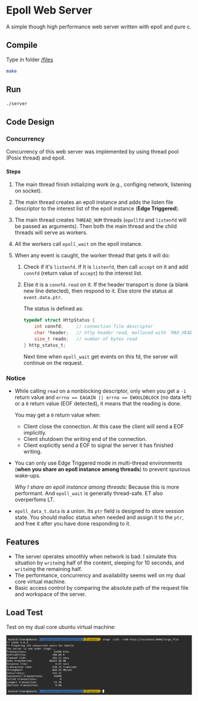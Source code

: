 # Epoll Web Server

A simple though high performance web server written with epoll and pure c.

## Compile

Type in folder [/files](./files)

```bash
make
```

## Run

```
./server
```

## Code Design

### Concurrency

Concurrency of this web server was implemented by using thread pool (Posix thread) and epoll.

#### Steps

1. The main thread finish initializing work (e.g., configing network, listening on socket).

2. The main thread creates an epoll instance and adds the listen file descriptor to the interest list of the epoll instance (**Edge Triggered**).

3. The main thread creates `THREAD_NUM` threads (`epollfd` and `listenfd` will be passed as arguments). Then both the main thread and the child threads will serve as workers.

4. All the workers call `epoll_wait` on the epoll instance. 

5. When any event is caught, the worker thread that gets it will do:

   1. Check if it's `listenfd`. If It is `listenfd`, then call `accept` on it and add `connfd` (return value of `accept`) to the interest list.

   2. Else it is a `connfd`. `read` on it. If the header transport is done (a blank new line detected), then respond to it. Else store the status at `event.data.ptr`.

      The status is defined as:

      ```c
      typedef struct HttpStatus {
          int connfd;     // connection file descriptor
          char *header;   // http header read, malloced with `MAX_HEADER` size
          size_t readn;   // number of bytes read
      } http_status_t;
      ```

      Next time when `epoll_wait` get events on this fd, the server will continue on the request.

### Notice

- While calling `read` on a nonblocking descriptor, only when you get a `-1` return value and `errno == EAGAIN || errno == EWOULDBLOCK` (no data left) or a `0` return value (EOF detected), it means that the reading is done.

  You may get a `0` return value when:

  - Client close the connection. At this case the client will send a EOF implicitly.
  - Client shutdown the writing end of the connection.
  - Client explicitly send a EOF to signal the server it has finished writing.

- You can only use Edge Triggered mode in multi-thread environments (**when you share an epoll instance among threads**) to prevent spurious wake-ups.

  *Why I share an epoll instance among threads:* Because this is more performant. And `epoll_wait` is generally thread-safe. ET also overperfoms LT.

- `epoll_data_t.data` is a union. Its `ptr` field is designed to store session state. You should malloc status when needed and assign it to the `ptr`, and free it after you have done responding to it.

## Features

- The server operates smoothly when network is bad. I simulate this situation by `write`ing half of the content, sleeping for 10 seconds, and `write`ing the remaining half.
- The performance, concurrency and availability seems well on my dual core virtual machine.
- Basic access control by comparing the absolute path of the request file and workspace of the server.

## Load Test

Test on my dual core ubuntu virtual machine: 

![server_load_test](assets/server_load_test.png)
